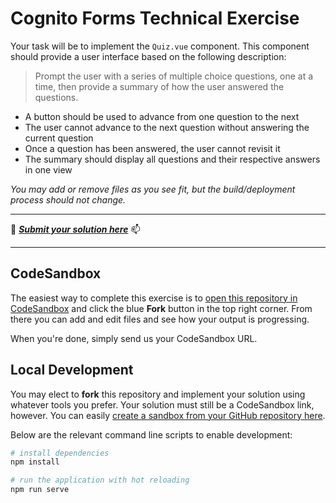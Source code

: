 # Cognito Forms Technical Exercise

Your task will be to implement the `Quiz.vue` component. This component should provide a user interface based on the following description:

> Prompt the user with a series of multiple choice questions, one at a time, then provide a summary of how the user answered the questions.

- A button should be used to advance from one question to the next
- The user cannot advance to the next question without answering the current question
- Once a question has been answered, the user cannot revisit it
- The summary should display all questions and their respective answers in one view

_You may add or remove files as you see fit, but the build/deployment process should not change._

---

:memo: **_[Submit your solution here](https://www.cognitoforms.com/CognitoForms/EmploymentSurvey?v2)_** :mailbox:

---

## CodeSandbox

The easiest way to complete this exercise is to [open this repository in CodeSandbox](https://codesandbox.io/s/github/cognitoforms/frontend-exercise) and click the blue **Fork** button in the top right corner. From there you can add and edit files and see how your output is progressing.

When you're done, simply send us your CodeSandbox URL.

## Local Development

You may elect to **fork** this repository and implement your solution using whatever tools you prefer. Your solution must still be a CodeSandbox link, however. You can easily [create a sandbox from your GitHub repository here](https://codesandbox.io/s/github).

Below are the relevant command line scripts to enable development:

```bash
# install dependencies
npm install

# run the application with hot reloading
npm run serve
```
